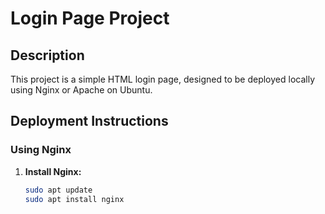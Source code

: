 # Login Page Project

## Description
This project is a simple HTML login page, designed to be deployed locally using Nginx or Apache on Ubuntu.

## Deployment Instructions

### Using Nginx

1. **Install Nginx:**
   ```sh
   sudo apt update
   sudo apt install nginx
